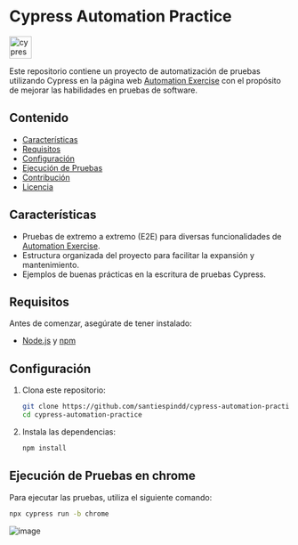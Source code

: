 # Cypress Automation Practice

<img src="https://raw.githubusercontent.com/simple-icons/simple-icons/6e46ec1fc23b60c8fd0d2f2ff46db82e16dbd75f/icons/cypress.svg" alt="cypress" width="40" height="40"/>


Este repositorio contiene un proyecto de automatización de pruebas utilizando Cypress en la página web [Automation Exercise](https://automationexercise.com/) con el propósito de mejorar las habilidades en pruebas de software.

## Contenido

- [Características](#características)
- [Requisitos](#requisitos)
- [Configuración](#configuración)
- [Ejecución de Pruebas](#ejecución-de-pruebas)
- [Contribución](#contribución)
- [Licencia](#licencia)

## Características

- Pruebas de extremo a extremo (E2E) para diversas funcionalidades de [Automation Exercise]([[http://automationpractice.com/index.php](https://automationexercise.com/)](https://automationexercise.com/)).
- Estructura organizada del proyecto para facilitar la expansión y mantenimiento.
- Ejemplos de buenas prácticas en la escritura de pruebas Cypress.

## Requisitos

Antes de comenzar, asegúrate de tener instalado:

- [Node.js](https://nodejs.org/) y [npm](https://www.npmjs.com/)

## Configuración

1. Clona este repositorio:

    ```bash
    git clone https://github.com/santiespindd/cypress-automation-practice.git
    cd cypress-automation-practice
    ```

2. Instala las dependencias:

    ```bash
    npm install
    ```

## Ejecución de Pruebas en chrome

Para ejecutar las pruebas, utiliza el siguiente comando:

```bash
npx cypress run -b chrome
```

![image](https://github.com/santiespindd/cypress-automation-practice/assets/45414992/9266c633-d6e8-4ba5-bfa3-bc39470e66d9)

